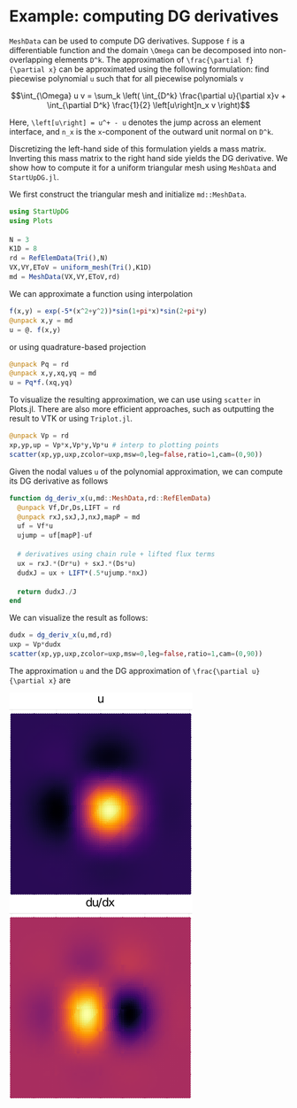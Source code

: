 # Example: computing DG derivatives

`MeshData` can be used to compute DG derivatives. Suppose ``f`` is a differentiable function and the domain ``\Omega`` can be decomposed into non-overlapping elements ``D^k``. The approximation of ``\frac{\partial f}{\partial x}`` can be approximated using the following formulation: find piecewise polynomial ``u`` such that for all piecewise polynomials ``v``
```math
\int_{\Omega} u v = \sum_k \left( \int_{D^k} \frac{\partial u}{\partial x}v + \int_{\partial D^k} \frac{1}{2} \left[u\right]n_x v \right)
```
Here, ``\left[u\right] = u^+ - u`` denotes the jump across an element interface, and ``n_x`` is the ``x``-component of the outward unit normal on ``D^k``.

Discretizing the left-hand side of this formulation yields a mass matrix. Inverting this mass matrix to the right hand side yields the DG derivative. We show how to compute it for a uniform triangular mesh using `MeshData` and `StartUpDG.jl`.

We first construct the triangular mesh and initialize `md::MeshData`.
```julia
using StartUpDG
using Plots

N = 3
K1D = 8
rd = RefElemData(Tri(),N)
VX,VY,EToV = uniform_mesh(Tri(),K1D)
md = MeshData(VX,VY,EToV,rd)
```
We can approximate a function using interpolation
```julia
f(x,y) = exp(-5*(x^2+y^2))*sin(1+pi*x)*sin(2+pi*y)
@unpack x,y = md
u = @. f(x,y)
```
or using quadrature-based projection
```julia
@unpack Pq = rd
@unpack x,y,xq,yq = md
u = Pq*f.(xq,yq)
```
To visualize the resulting approximation, we can use using `scatter` in Plots.jl. There are also more efficient approaches, such as outputting the result to VTK or using `Triplot.jl`.
```julia
@unpack Vp = rd
xp,yp,up = Vp*x,Vp*y,Vp*u # interp to plotting points
scatter(xp,yp,uxp,zcolor=uxp,msw=0,leg=false,ratio=1,cam=(0,90))
```
Given the nodal values `u` of the polynomial approximation, we can compute its DG derivative as follows
```julia
function dg_deriv_x(u,md::MeshData,rd::RefElemData)
  @unpack Vf,Dr,Ds,LIFT = rd
  @unpack rxJ,sxJ,J,nxJ,mapP = md
  uf = Vf*u
  ujump = uf[mapP]-uf

  # derivatives using chain rule + lifted flux terms
  ux = rxJ.*(Dr*u) + sxJ.*(Ds*u)  
  dudxJ = ux + LIFT*(.5*ujump.*nxJ)

  return dudxJ./J
end
```
We can visualize the result as follows:
```julia
dudx = dg_deriv_x(u,md,rd)
uxp = Vp*dudx
scatter(xp,yp,uxp,zcolor=uxp,msw=0,leg=false,ratio=1,cam=(0,90))
```
The approximation ``u`` and the DG approximation of ``\frac{\partial u}{\partial x}`` are

![u](assets/u.png)
![dudx](assets/dudx.png)
 ⠀
